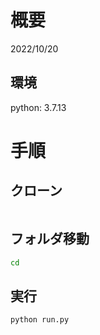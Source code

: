 # 概要

2022/10/20 

## 環境
python: 3.7.13

# 手順

## クローン
```sh
```

## フォルダ移動
```sh
cd 
```

## 実行
```sh
python run.py
```